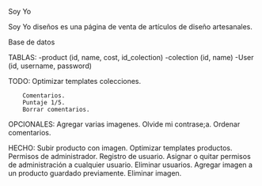 Soy Yo

Soy Yo diseños es una página de venta de artículos de diseño artesanales.

Base de datos

TABLAS: 
        -product (id, name, cost, id_colection)
        -colection (id, name)
        -User (id, username, password)


TODO:
        Optimizar templates colecciones.
        
        Comentarios.
        Puntaje 1/5.
        Borrar comentarios.


OPCIONALES:
        Agregar varias imagenes.
        Olvide mi contrase;a.
        Ordenar comentarios.

HECHO:
        Subir producto con imagen.
        Optimizar templates productos.
        Permisos de administrador.
        Registro de usuario.
        Asignar o quitar permisos de administración a cualquier usuario.
        Eliminar usuarios.
        Agregar imagen a un producto guardado previamente.
        Eliminar imagen.